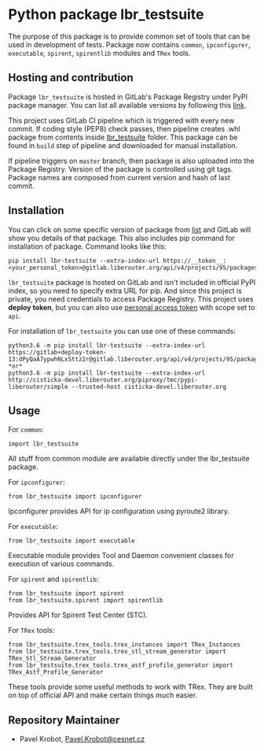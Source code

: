 # Python package lbr_testsuite

The purpose of this package is to provide common set of tools
that can be used in development of tests. Package now contains
`common`, `ipconfigurer`, `executable`, `spirent`, `spirentlib` modules and
`TRex` tools.

## Hosting and contribution

Package `lbr_testsuite` is hosted in GitLab's Package Registry
under PyPI package manager. You can list all available versions
by following this [link](https://gitlab.liberouter.org/tmc/pypi-liberouter/-/packages).

This project uses GitLab CI pipeline which is triggered
with every new commit. If coding style (PEP8) check passes, then
pipeline creates .whl package from contents inside [lbr_testsuite](./lbr_testsuite)
folder. This package can be found in `build` step of pipeline and downloaded
for manual installation.

If pipeline triggers on `master` branch, then package is also uploaded into
the Package Registry. Version of the package is controlled using git tags.
Package names are composed from current version and hash of last commit.


## Installation

You can click on some specific version of package from [list](https://gitlab.liberouter.org/tmc/pypi-liberouter/-/packages)
and GitLab will show you details of that package. This also
includes pip command for installation of package. Command looks like this:

```
pip install lbr-testsuite --extra-index-url https://__token__:<your_personal_token>@gitlab.liberouter.org/api/v4/projects/95/packages/pypi/simple
```

`lbr_testsuite` package is hosted on GitLab and isn't
included in official PyPI index, so you need to specify extra URL
for pip. And since this project is private, you need credentials
to access Package Registry. This project uses **deploy token**, but
you can also use [personal access token](https://docs.gitlab.com/ee/user/profile/personal_access_tokens.html) with
scope set to `api`.


For installation of `lbr_testsuite` you can use one of these commands:

```
python3.6 -m pip install lbr-testsuite --extra-index-url https://gitlab+deploy-token-13:dPyQaA7ypwhNLxSttz2r@gitlab.liberouter.org/api/v4/projects/95/packages/pypi/simple
*or*
python3.6 -m pip install lbr-testsuite --extra-index-url http://cisticka-devel.liberouter.org/piproxy/tmc/pypi-liberouter/simple --trusted-host cisticka-devel.liberouter.org
```

## Usage

For `common`:
```
import lbr_testsuite
```
All stuff from common module are available directly under the lbr_testsuite
package.

For `ipconfigurer`:
```
from lbr_testsuite import ipconfigurer
```
Ipconfigurer provides API for ip configuration using pyroute2 library.


For `executable`:
```
from lbr_testsuite import executable
```
Executable module provides Tool and Daemon convenient classes for execution of
various commands.


For `spirent` and `spirentlib`:
```
from lbr_testsuite import spirent
from lbr_testsuite.spirent import spirentlib
```
Provides API for Spirent Test Center (STC).


For `TRex` tools:
```
from lbr_testsuite.trex_tools.trex_instances import TRex_Instances
from lbr_testsuite.trex_tools.trex_stl_stream_generator import TRex_Stl_Stream_Generator
from lbr_testsuite.trex_tools.trex_astf_profile_generator import TRex_Astf_Profile_Generator
```
These tools provide some useful methods to work with TRex. They are
built on top of official API and make certain things much easier.


## Repository Maintainer

- Pavel Krobot, Pavel.Krobot@cesnet.cz
